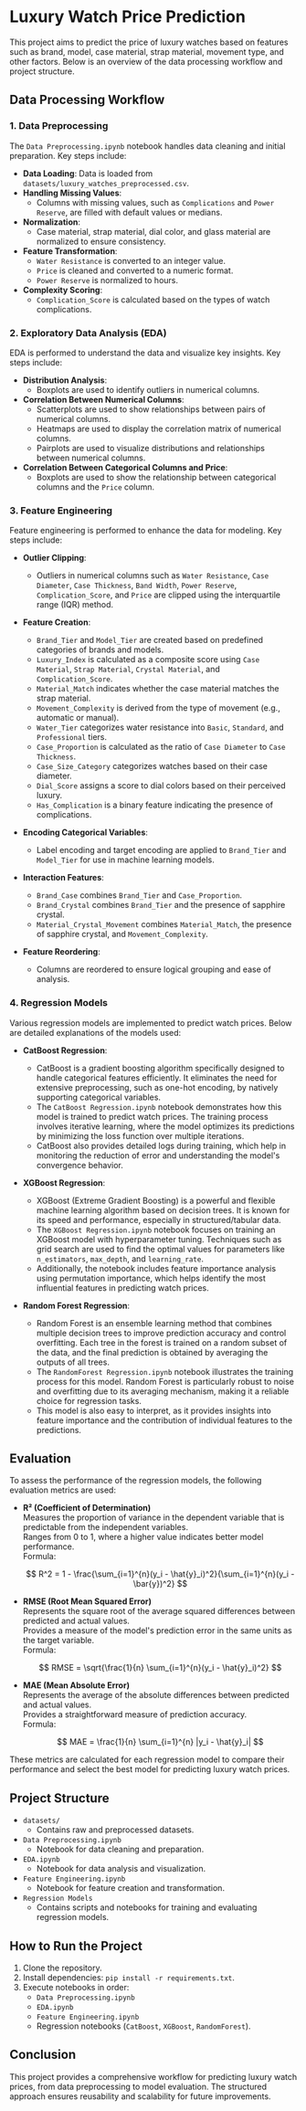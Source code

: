 # Luxury Watch Price Prediction

This project aims to predict the price of luxury watches based on features such as brand, model, case material, strap material, movement type, and other factors. Below is an overview of the data processing workflow and project structure.

## Data Processing Workflow

### 1. Data Preprocessing
The `Data Preprocessing.ipynb` notebook handles data cleaning and initial preparation. Key steps include:
- **Data Loading**: Data is loaded from `datasets/luxury_watches_preprocessed.csv`.
- **Handling Missing Values**:
  - Columns with missing values, such as `Complications` and `Power Reserve`, are filled with default values or medians.
- **Normalization**:
  - Case material, strap material, dial color, and glass material are normalized to ensure consistency.
- **Feature Transformation**:
  - `Water Resistance` is converted to an integer value.
  - `Price` is cleaned and converted to a numeric format.
  - `Power Reserve` is normalized to hours.
- **Complexity Scoring**:
  - `Complication_Score` is calculated based on the types of watch complications.

### 2. Exploratory Data Analysis (EDA)
EDA is performed to understand the data and visualize key insights. Key steps include:
- **Distribution Analysis**:
  - Boxplots are used to identify outliers in numerical columns.
- **Correlation Between Numerical Columns**:
  - Scatterplots are used to show relationships between pairs of numerical columns.
  - Heatmaps are used to display the correlation matrix of numerical columns.
  - Pairplots are used to visualize distributions and relationships between numerical columns.
- **Correlation Between Categorical Columns and Price**:
  - Boxplots are used to show the relationship between categorical columns and the `Price` column.

### 3. Feature Engineering
Feature engineering is performed to enhance the data for modeling. Key steps include:

- **Outlier Clipping**:
  - Outliers in numerical columns such as `Water Resistance`, `Case Diameter`, `Case Thickness`, `Band Width`, `Power Reserve`, `Complication_Score`, and `Price` are clipped using the interquartile range (IQR) method.

- **Feature Creation**:
  - `Brand_Tier` and `Model_Tier` are created based on predefined categories of brands and models.
  - `Luxury_Index` is calculated as a composite score using `Case Material`, `Strap Material`, `Crystal Material`, and `Complication_Score`.
  - `Material_Match` indicates whether the case material matches the strap material.
  - `Movement_Complexity` is derived from the type of movement (e.g., automatic or manual).
  - `Water_Tier` categorizes water resistance into `Basic`, `Standard`, and `Professional` tiers.
  - `Case_Proportion` is calculated as the ratio of `Case Diameter` to `Case Thickness`.
  - `Case_Size_Category` categorizes watches based on their case diameter.
  - `Dial_Score` assigns a score to dial colors based on their perceived luxury.
  - `Has_Complication` is a binary feature indicating the presence of complications.

- **Encoding Categorical Variables**:
  - Label encoding and target encoding are applied to `Brand_Tier` and `Model_Tier` for use in machine learning models.

- **Interaction Features**:
  - `Brand_Case` combines `Brand_Tier` and `Case_Proportion`.
  - `Brand_Crystal` combines `Brand_Tier` and the presence of sapphire crystal.
  - `Material_Crystal_Movement` combines `Material_Match`, the presence of sapphire crystal, and `Movement_Complexity`.

- **Feature Reordering**:
  - Columns are reordered to ensure logical grouping and ease of analysis.

### 4. Regression Models
Various regression models are implemented to predict watch prices. Below are detailed explanations of the models used:

- **CatBoost Regression**:
  - CatBoost is a gradient boosting algorithm specifically designed to handle categorical features efficiently. It eliminates the need for extensive preprocessing, such as one-hot encoding, by natively supporting categorical variables.
  - The `CatBoost Regression.ipynb` notebook demonstrates how this model is trained to predict watch prices. The training process involves iterative learning, where the model optimizes its predictions by minimizing the loss function over multiple iterations.
  - CatBoost also provides detailed logs during training, which help in monitoring the reduction of error and understanding the model's convergence behavior.

- **XGBoost Regression**:
  - XGBoost (Extreme Gradient Boosting) is a powerful and flexible machine learning algorithm based on decision trees. It is known for its speed and performance, especially in structured/tabular data.
  - The `XGBoost Regression.ipynb` notebook focuses on training an XGBoost model with hyperparameter tuning. Techniques such as grid search are used to find the optimal values for parameters like `n_estimators`, `max_depth`, and `learning_rate`.
  - Additionally, the notebook includes feature importance analysis using permutation importance, which helps identify the most influential features in predicting watch prices.

- **Random Forest Regression**:
  - Random Forest is an ensemble learning method that combines multiple decision trees to improve prediction accuracy and control overfitting. Each tree in the forest is trained on a random subset of the data, and the final prediction is obtained by averaging the outputs of all trees.
  - The `RandomForest Regression.ipynb` notebook illustrates the training process for this model. Random Forest is particularly robust to noise and overfitting due to its averaging mechanism, making it a reliable choice for regression tasks.
  - This model is also easy to interpret, as it provides insights into feature importance and the contribution of individual features to the predictions.

## Evaluation

To assess the performance of the regression models, the following evaluation metrics are used:

- **R² (Coefficient of Determination)**  
  Measures the proportion of variance in the dependent variable that is predictable from the independent variables.  
  Ranges from 0 to 1, where a higher value indicates better model performance.  
  Formula:

  $$
  R^2 = 1 - \frac{\sum_{i=1}^{n}(y_i - \hat{y}_i)^2}{\sum_{i=1}^{n}(y_i - \bar{y})^2}
  $$

- **RMSE (Root Mean Squared Error)**  
  Represents the square root of the average squared differences between predicted and actual values.  
  Provides a measure of the model's prediction error in the same units as the target variable.  
  Formula:

  $$
  RMSE = \sqrt{\frac{1}{n} \sum_{i=1}^{n}(y_i - \hat{y}_i)^2}
  $$

- **MAE (Mean Absolute Error)**  
  Represents the average of the absolute differences between predicted and actual values.  
  Provides a straightforward measure of prediction accuracy.  
  Formula:

  $$
  MAE = \frac{1}{n} \sum_{i=1}^{n} |y_i - \hat{y}_i|
  $$

These metrics are calculated for each regression model to compare their performance and select the best model for predicting luxury watch prices.


## Project Structure
- `datasets/`
  - Contains raw and preprocessed datasets.
- `Data Preprocessing.ipynb`
  - Notebook for data cleaning and preparation.
- `EDA.ipynb`
  - Notebook for data analysis and visualization.
- `Feature Engineering.ipynb`
  - Notebook for feature creation and transformation.
- `Regression Models`
  - Contains scripts and notebooks for training and evaluating regression models.

## How to Run the Project
1. Clone the repository.
2. Install dependencies: `pip install -r requirements.txt`.
3. Execute notebooks in order:
   - `Data Preprocessing.ipynb`
   - `EDA.ipynb`
   - `Feature Engineering.ipynb`
   - Regression notebooks (`CatBoost`, `XGBoost`, `RandomForest`).

## Conclusion
This project provides a comprehensive workflow for predicting luxury watch prices, from data preprocessing to model evaluation. The structured approach ensures reusability and scalability for future improvements.
